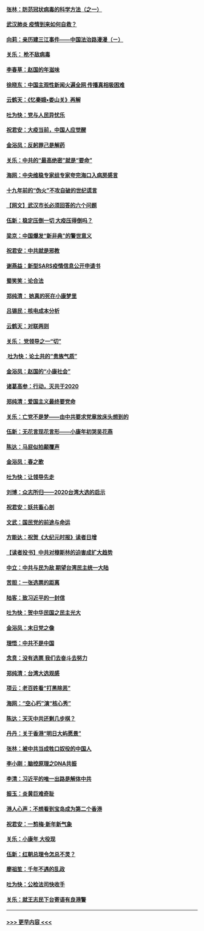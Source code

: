 #### [张林：防范冠状病毒的科学方法（之一）](../pages/nsc993/n11828618.md?t=01291644) 
#### [武汉肺炎 疫情到来如何自救？](../pages/nsc993/n11827632.md?t=01291644) 
#### [向莉：亲历建三江事件——中国法治路漫漫（ㄧ）](../pages/nsc993/n11827190.md?t=01291644) 
#### [关乐： 枪不敌病毒](../pages/nsc993/n11826746.md?t=01291644) 
#### [李春草：赵国的年滋味](../pages/nsc993/n11826321.md?t=01291644) 
#### [徐晓东：中国主观性新闻火遍全网 传播真相极困难](../pages/nsc993/n11826508.md?t=01291644) 
#### [云鹤天：《忆秦娥▪娄山关》再解](../pages/nsc993/n11824682.md?t=01291644) 
#### [吐为快：党与人民异忧乐](../pages/nsc993/n11824660.md?t=01291644) 
#### [祝君安：大疫当前，中国人应觉醒](../pages/nsc993/n11821946.md?t=01291644) 
#### [金浴凤：反躬罪己是解药](../pages/nsc993/n11820280.md?t=01291644) 
#### [关乐：中共的“最高绝密”就是“要命”](../pages/nsc993/n11816946.md?t=01291644) 
#### [海网：中央维稳专家组专家夸完海口入病房感言](../pages/nsc993/n11815138.md?t=01291644) 
#### [十九年前的“伪火”不攻自破的世纪谎言](../pages/nsc993/n11813238.md?t=01291644) 
#### [【网文】武汉市长必须回答的六个问题](../pages/nsc993/n11813848.md?t=01291644) 
#### [伍新：稳定压倒一切 大疫压得倒吗？](../pages/nsc993/n11812634.md?t=01291644) 
#### [梁京：中国爆发“新非典”的警世意义](../pages/nsc993/n11812554.md?t=01291644) 
#### [祝君安：中共就是邪教](../pages/nsc993/n11812431.md?t=01291644) 
#### [谢燕益：新型SARS疫情信息公开申请书](../pages/nsc993/n11808840.md?t=01291644) 
#### [蜀笑笑：论合法](../pages/nsc993/n11808064.md?t=01291644) 
#### [郑纯清： 她真的死在小康梦里](../pages/nsc993/n11806623.md?t=01291644) 
#### [吕锡民：核电成本分析](../pages/nsc993/n11806284.md?t=01291644) 
#### [云鹤天：对联两则](../pages/nsc993/n11805957.md?t=01291644) 
#### [关乐： 党领导之一“切”](../pages/nsc993/n11804505.md?t=01291644) 
#### [ 吐为快：论土共的“贵族气质”](../pages/nsc993/n11804490.md?t=01291644) 
#### [金浴凤：赵国的“小康社会”](../pages/nsc993/n11804452.md?t=01291644) 
#### [诸葛高参：行动，灭共于2020](../pages/nsc993/n11804120.md?t=01291644) 
#### [郑纯清：爱国主义最终要党命](../pages/nsc993/n11802197.md?t=01291644) 
#### [关乐：亡党不是梦——由中共要求党章放床头想到的](../pages/nsc993/n11802156.md?t=01291644) 
#### [伍新：无花言现花言形——小康年初哭吴花燕](../pages/nsc993/n11800044.md?t=01291644) 
#### [陈达：马屁似拍颠覆声](../pages/nsc993/n11800010.md?t=01291644) 
#### [金浴凤：春之歌](../pages/nsc993/n11797687.md?t=01291644) 
#### [吐为快：让领导先走](../pages/nsc993/n11797512.md?t=01291644) 
#### [刘博：众志所归——2020台湾大选的启示](../pages/nsc993/n11796878.md?t=01291644) 
#### [祝君安：妖共畜心剖](../pages/nsc993/n11794273.md?t=01291644) 
#### [文武：国民党的前途与命运](../pages/nsc993/n11794198.md?t=01291644) 
#### [方能达：祝贺《大纪元时报》读者日增](../pages/nsc993/n11793807.md?t=01291644) 
#### [【读者投书】中共对穆斯林的迫害成扩大趋势](../pages/nsc993/n11791371.md?t=01291644) 
#### [中立：中共与民为敌 期望台湾民主统一大陆](../pages/nsc993/n11790392.md?t=01291644) 
#### [苦胆：一张选票的距离](../pages/nsc993/n11788914.md?t=01291644) 
#### [陆客：致习近平的一封信](../pages/nsc993/n11788867.md?t=01291644) 
#### [吐为快：贺中华民国之民主光大](../pages/nsc993/n11788618.md?t=01291644) 
#### [金浴凤：末日党之像](../pages/nsc993/n11787475.md?t=01291644) 
#### [理悟：中共不是中国](../pages/nsc993/n11787463.md?t=01291644) 
#### [念贲：没有选票  我们去奋斗去努力](../pages/nsc993/n11787398.md?t=01291644) 
#### [郑纯清：台湾大选观感](../pages/nsc993/n11786210.md?t=01291644) 
#### [项云：老百姓看“打黑除恶”](../pages/nsc993/n11785398.md?t=01291644) 
#### [海网：“空心朽”演“核心秀”](../pages/nsc993/n11783874.md?t=01291644) 
#### [陈达：天灭中共还剩几步棋？](../pages/nsc993/n11783719.md?t=01291644) 
#### [丹丹：关于香港“明日大屿愿景”](../pages/nsc993/n11783273.md?t=01291644) 
#### [张林：被中共当成牲口奴役的中国人](../pages/nsc993/n11782397.md?t=01291644) 
#### [李小刚：脑控原理之DNA共振](../pages/nsc993/n11780962.md?t=01291644) 
#### [李清：习近平的唯一出路是解体中共](../pages/nsc993/n11780866.md?t=01291644) 
#### [振玉：炎黄巨难奇耻](../pages/nsc993/n11779632.md?t=01291644) 
#### [港人心声：不想看到宝岛成为第二个香港](../pages/nsc993/n11778817.md?t=01291644) 
#### [祝君安：一剪梅‧新年新气象](../pages/nsc993/n11776340.md?t=01291644) 
#### [关乐：小康年 大役现](../pages/nsc993/n11774213.md?t=01291644) 
#### [伍新：红朝总理令怎总不灵？](../pages/nsc993/n11770813.md?t=01291644) 
#### [廖祖笙：千年不遇的乱政](../pages/nsc993/n11770373.md?t=01291644) 
#### [吐为快：公检法司快收手](../pages/nsc993/n11770359.md?t=01291644) 
#### [关乐：就王志民下台寄语有良港警](../pages/nsc993/n11769903.md?t=01291644) 

----
#### [ >>> 更早内容 <<< ](../indexes/nsc993-earlier.md)
